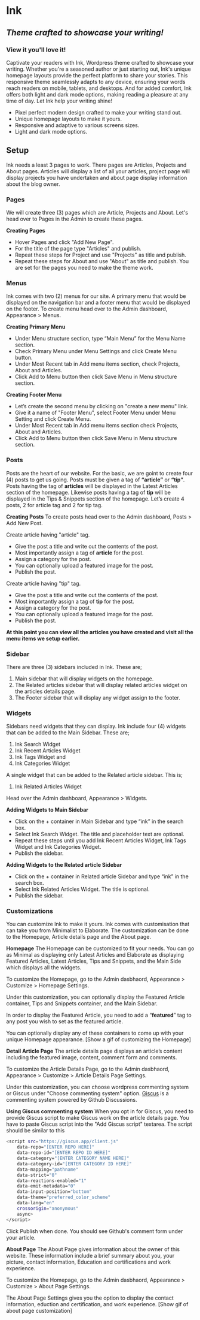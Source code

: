 # Ink
## _Theme crafted to showcase your writing!_

### View it you'll love it!


Captivate your readers with Ink, Wordpress theme crafted to showcase your writing. Whether you're a seasoned author or just starting out, Ink's unique homepage layouts provide the perfect platform to share your stories. This responsive theme seamlessly adapts to any device, ensuring your words reach readers on mobile, tablets, and desktops. And for added comfort, Ink offers both light and dark mode options, making reading a pleasure at any time of day. Let Ink help your writing shine!

- Pixel perfect modern design crafted to make your writing stand out.
- Unique homepage layouts to make it yours.
- Responsive and adaptive to various screens sizes.
- Light and dark mode options.

## Setup
Ink needs a least 3 pages to work. There pages are Articles, Projects and About pages.
Articles will display a list of all your articles, project page will display projects you have undertaken and about page display information about the blog owner.

### Pages
We will create three (3) pages which are Article, Projects and About. Let's head over to Pages in the Admin to create these pages.

**Creating Pages**
- Hover Pages and click "Add New Page".
- For the title of the page type "Articles" and publish.
- Repeat these steps for Project and use "Projects" as title and publish.
- Repeat these steps for About and use "About" as title and publish.
You are set for the pages you need to make the theme work.

### Menus
Ink comes with two (2) menus for our site. A primary menu that would be displayed on the navigation bar and a footer menu that would be displayed on the footer.
To create menu head over to the Admin dashboard, Appearance > Menus.

**Creating Primary Menu**
- Under Menu structure section, type “Main Menu” for the Menu Name section.
- Check Primary Menu under Menu Settings and click Create Menu button.
- Under Most Recent tab in Add menu items section, check Projects, About and Articles.
- Click Add to Menu button then click Save Menu in Menu structure section.

**Creating Footer Menu**
- Let’s create the second menu by clicking on "create a new menu" link.
- Give it a name of "Footer Menu", select Footer Menu under Menu Setting and click Create Menu.
- Under Most Recent tab in Add menu items section check Projects, About and Articles.
- Click Add to Menu button then click Save Menu in Menu structure section.


### Posts
Posts are the heart of our website. For the basic, we are goint to create four (4) posts to get us going.
Posts must be given a tag of **“article”** or **“tip”**.
Posts having the tag of **articles** will be displayed in the Latest Articles section of the homepage.
Likewise posts having a tag of **tip** will be displayed in the Tips & Snippets section of the homepage. Let’s create 4 posts, 2 for article tag and 2 for tip tag.

**Creating Posts**
To create posts head over to the Admin dashboard, Posts > Add New Post.

Create article having "article" tag.
- Give the post a title and write out the contents of the post.
- Most importantly assign a tag of **article** for the post.
- Assign a category for the post.
- You can optionally upload a featured image for the post.
- Publish the post.

Create article having "tip" tag.
- Give the post a title and write out the contents of the post.
- Most importantly assign a tag of **tip** for the post.
- Assign a category for the post.
- You can optionally upload a featured image for the post.
- Publish the post.

**At this point you can view all the articles you have created and visit all the menu items we setup earlier.**

### Sidebar
There are three (3) sidebars included in Ink. These are;
1. Main sidebar that will display widgets on the homepage.
2. The Related articles sidebar that will display related articles widget on the articles details page.
3. The Footer sidebar that will display any widget assign to the footer.

### Widgets
Sidebars need widgets that they can display.
Ink include four (4) widgets that can be added to the Main Sidebar.
These are;
1. Ink Search Widget
2. Ink Recent Articles Widget
3. Ink Tags Widget and
4. Ink Categories Widget

A single widget that can be added to the Related article sidebar. This is;
1. Ink Related Articles Widget

Head over the Admin dashboard, Appearance > Widgets.

**Adding Widgets to Main Sidebar**
- Click on the + container in Main Sidebar and type “ink” in the search box.
- Select Ink Search Widget. The title and placeholder text are optional.
- Repeat these steps until you add Ink Recent Articles Widget, Ink Tags Widget and Ink Categories Widget.
- Publish the sidebar.

**Adding Widgets to the Related article Sidebar**
- Click on the + container in Related article Sidebar and type “ink” in the search box.
- Select Ink Related Articles Widget. The title is optional.
- Publish the sidebar.

### Customizations
You can customize Ink to make it yours. Ink comes with customisation that can take you from Minimalist to Elaborate. The customization can be done to the Homepage, Article details page and the About page.

**Homepage**
The Homepage can be customized to fit your needs. You can go as Minimal as displaying only Latest Articles and Elaborate as displaying Featured Articles, Latest Articles, Tips and Snippets, and the Main Side which displays all the widgets.

To customize the Homepage, go to the Admin dasbhaord, Appearance > Customize > Homepage Settings.

Under this customization, you can optionally display the Featured Article container, Tips and Snippets container, and the Main Sidebar.

In order to display the Featured Article, you need to add a “**featured**” tag to any post you wish to set as the featured article.

You can optionally display any of these containers to come up with your unique Homepage appearance.
[Show a gif of customizing the Homepage]

**Detail Article Page**
The article details page displays an article’s content including the featured image, content, comment form and comments.

To customize the Article Details Page, go to the Admin dasbhaord, Appearance > Customize > Article Details Page Settings.

Under this customization, you can choose wordpress commenting system or Giscus under "Choose commenting system" option. [Giscus](https://giscus.app/) is a commenting system powered by Github Discussions.

**Using Giscus commenting system**
When you opt in for Giscus, you need to provide Giscus script to make Giscus work on the article details page. You have to paste Giscus script into the "Add Giscus script" textarea. The script should be similar to this
```sh
<script src="https://giscus.app/client.js"
    data-repo="[ENTER REPO HERE]"
    data-repo-id="[ENTER REPO ID HERE]"
    data-category="[ENTER CATEGORY NAME HERE]"
    data-category-id="[ENTER CATEGORY ID HERE]"
    data-mapping="pathname"
    data-strict="0"
    data-reactions-enabled="1"
    data-emit-metadata="0"
    data-input-position="bottom"
    data-theme="preferred_color_scheme"
    data-lang="en"
    crossorigin="anonymous"
    async>
</script>
```
Click Publish when done. You should see Github's comment form under your article.

**About Page**
The About Page gives information about the owner of this website. These information include a brief summary about you, your picture, contact information, Education and certifications and work experience. 

To customize the Homepage, go to the Admin dasbhaord, Appearance > Customize > About Page Settings.

The About Page Settings gives you the option to display the contact information, eduction and certification, and work experience.
[Show gif of about page customization]
